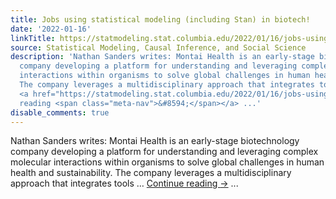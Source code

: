 ```yaml
---
title: Jobs using statistical modeling (including Stan) in biotech!
date: '2022-01-16'
linkTitle: https://statmodeling.stat.columbia.edu/2022/01/16/jobs-using-statistical-modeling-including-stan-in-biotech/
source: Statistical Modeling, Causal Inference, and Social Science
description: 'Nathan Sanders writes: Montai Health is an early-stage biotechnology
  company developing a platform for understanding and leveraging complex molecular
  interactions within organisms to solve global challenges in human health and sustainability.
  The company leverages a multidisciplinary approach that integrates tools &#8230;
  <a href="https://statmodeling.stat.columbia.edu/2022/01/16/jobs-using-statistical-modeling-including-stan-in-biotech/">Continue
  reading <span class="meta-nav">&#8594;</span></a> ...'
disable_comments: true
---
```

Nathan Sanders writes: Montai Health is an early-stage biotechnology company developing a platform for understanding and leveraging complex molecular interactions within organisms to solve global challenges in human health and sustainability. The company leverages a multidisciplinary approach that integrates tools &#8230; <a href="https://statmodeling.stat.columbia.edu/2022/01/16/jobs-using-statistical-modeling-including-stan-in-biotech/">Continue reading <span class="meta-nav">&#8594;</span></a> ...